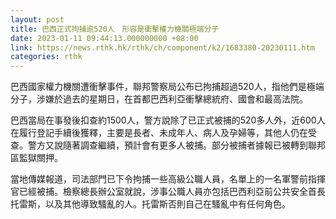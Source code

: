 ```yaml
---
layout: post
title: 巴西正式拘捕逾520人　形容是衝擊權力機關極端分子
date: 2023-01-11 09:44:13.000000000 +08:00
link: https://news.rthk.hk/rthk/ch/component/k2/1683380-20230111.htm
categories: rthk
---
```


巴西國家權力機關遭衝擊事件，聯邦警察局公布已拘捕超過520人，指他們是極端分子，涉嫌於過去的星期日，在首都巴西利亞衝擊總統府、國會和最高法院。

巴西當局在事發後扣查約1500人，警方說除了已正式被捕的520多人外，近600人在履行登記手續後獲釋，主要是長者、未成年人、病人及孕婦等，其他人仍在受查。警方又說隨著調查繼續，預計會有更多人被捕。部分被捕者據報已被轉到聯邦區監獄關押。

當地傳媒報道，司法部門已下令拘捕一些高級公職人員，名單上的一名軍警前指揮官已經被捕。檢察總長辦公室就說，涉事公職人員亦包括巴西利亞前公共安全首長托雷斯，以及其他導致騷亂的人。托雷斯否則自己在騷亂中有任何角色。
